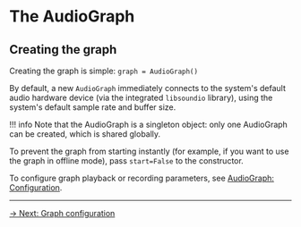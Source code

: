 # The AudioGraph

## Creating the graph

Creating the graph is simple: `graph = AudioGraph()`

By default, a new `AudioGraph` immediately connects to the system's default audio hardware device (via the integrated `libsoundio` library), using the system's default sample rate and buffer size.

!!! info
    Note that the AudioGraph is a singleton object: only one AudioGraph can be created, which is shared globally.

To prevent the graph from starting instantly (for example, if you want to use the graph in offline mode), pass `start=False` to the constructor.

To configure graph playback or recording parameters, see [AudioGraph: Configuration](config).

---

[→ Next: Graph configuration](config)